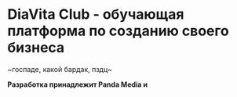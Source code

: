 # DiaVita Club - обучающая платформа по созданию своего бизнеса
~госпаде, какой бардак, пздц~

**Разработка принадлежит Panda Media и** 
